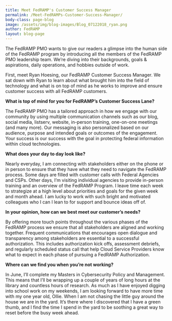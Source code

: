 ```yaml
---
title: Meet FedRAMP's Customer Success Manager 
permalink: /Meet-FedRAMPs-Customer-Success-Manager/
body-class: page-blog
image: /assets/img/blog-images/Blog_07122018_ryan.png
author: FedRAMP
layout: blog-page
---
```

The FedRAMP PMO wants to give our readers a glimpse into the human side of the FedRAMP program by introducing all the members of the FedRAMP PMO leadership team. We’re diving into their backgrounds, goals & aspirations, daily operations, and hobbies outside of work. 

First, meet Ryan Hoesing, our FedRAMP Customer Success Manager. We sat down with Ryan to learn about what brought him into the field of technology and what is on top of mind as he works to improve and ensure customer success with all FedRAMP customers. 

**What is top of mind for you for FedRAMP’s Customer Success Lane?**

The FedRAMP PMO has a tailored approach in how we engage with our community by using multiple communication channels such as our blog, social media, listserv, website, in-person training, one-on-one meetings (and many more). Our messaging is also personalized based on our audience, purpose and intended goals or outcomes of the engagement. Your success is our success with the goal in protecting federal information within cloud technologies. 

**What does your day to day look like?** 

Nearly everyday, I am connecting with stakeholders either on the phone or in person to ensure that they have what they need to navigate the FedRAMP process. Some days are filled with customer calls with Federal Agencies and CSPs. Other days, I’m visiting individual agencies to provide in-person training and an overview of the FedRAMP Program. I leave time each week to strategize at a high level about priorities and goals for the given week and month ahead. I am lucky to work with such bright and motivated colleagues who I can I lean to for support and bounce ideas off of.

**In your opinion, how can we best meet our customer’s needs?**

By offering more touch points throughout the various phases of the FedRAMP process we ensure that all stakeholders are aligned and working together. Frequent communications that encourages open dialogue and transparency among stakeholders are essential to a successful authorization. This includes authorization kick offs, assessment debriefs, and regularly scheduled status call that help Cloud Service Providers know what to expect in each phase of pursuing a FedRAMP Authorization.

**Where can we find you when you’re not working?**

In June, I’ll complete my Masters in Cybersecurity Policy and Management. This means that I’ll be wrapping up a couple of years of long hours at the library and countless hours of research. As much as I have enjoyed digging into school work on my weekends, I am looking forward to have more time with my one year old, Ollie.  When I am not chasing the little guy around the house we are in the yard. It’s there where I discovered that I have a green thumb, and I find the time I spend in the yard to be soothing a great way to reset before the busy week ahead. 
